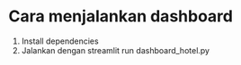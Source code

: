 # Cara menjalankan dashboard

1. Install dependencies
2. Jalankan dengan streamlit run dashboard_hotel.py